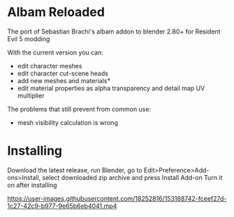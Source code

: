 # Albam Reloaded
The port of Sebastian Brachi's albam addon to blender 2.80+ for Resident Evil 5 modding

With the current version you can:
- edit character meshes
- edit character cut-scene heads
- add new meshes and materials*
- edit material properties as alpha transparency and detail map UV multiplier

The problems that still prevent from common use:
- mesh visibility calculation is wrong

# Installing
Download the latest release, run Blender,
go to Edit>Preference>Add-ons>Install, select downloaded zip archive and press Install Add-on
Turn it on after installing

https://user-images.githubusercontent.com/18252816/153188742-fceef27d-1c27-42c9-b977-9e65b6eb4041.mp4

